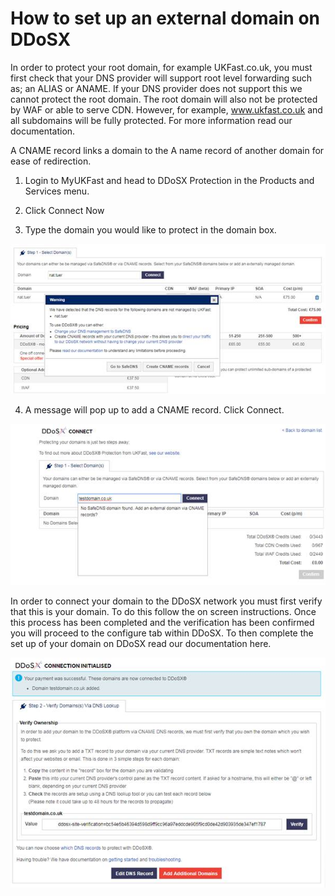# How to set up an external domain on DDoSX

In order to protect your root domain, for example UKFast.co.uk, you must first check that your DNS provider will support root level forwarding such as; an ALIAS or ANAME. If your DNS provider does not support this we cannot protect the root domain. The root domain will also not be protected by WAF or able to serve CDN. However, for example, www.ukfast.co.uk and all subdomains will be fully protected. For more information read our documentation.

A CNAME record links a domain to the A name record of another domain for ease of redirection.

1. Login to MyUKFast and head to DDoSX Protection in the Products and Services menu.

2. Click Connect Now

3. Type the domain you would like to protect in the domain box.

![createrecordcname](files/create_record_cname.png)

4. A message will pop up to add a CNAME record. Click Connect.

![addanexternaldomain](files/Add_a_cname_record.png)

In order to connect your domain to the DDoSX network you must first verify that this is your domain. To do this follow the on screen instructions. Once this process has been completed and the verification has been confirmed you will proceed to the configure tab within DDoSX. To then complete the set up of your domain on DDoSX read our documentation here.

![verifycname](files/verify_cname.png)
